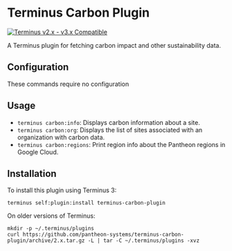 # Terminus Carbon Plugin

[![Terminus v2.x - v3.x Compatible](https://img.shields.io/badge/terminus-2.x%20--%203.x-green.svg)](https://github.com/pantheon-systems/terminus-carbon-plugin/tree/main)

A Terminus plugin for fetching carbon impact and other sustainability data.

## Configuration

These commands require no configuration

## Usage
* `terminus carbon:info`: Displays carbon information about a site. 
* `terminus carbon:org`: Displays the list of sites associated with an organization with carbon data.
* `terminus carbon:regions`: Print region info about the Pantheon regions in Google Cloud.

## Installation

To install this plugin using Terminus 3:
```
terminus self:plugin:install terminus-carbon-plugin
```

On older versions of Terminus:
```
mkdir -p ~/.terminus/plugins
curl https://github.com/pantheon-systems/terminus-carbon-plugin/archive/2.x.tar.gz -L | tar -C ~/.terminus/plugins -xvz
```
